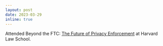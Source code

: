 ```yaml
---
layout: post
date: 2023-03-29
inline: true
---
```

Attended Beyond the FTC: <a href="https://events.uiowa.edu/74384"> The Future of Privacy Enforcement</a> at Harvard Law School.
<!--A simple inline announcement with Markdown emoji! :sparkles: :smile: -->
